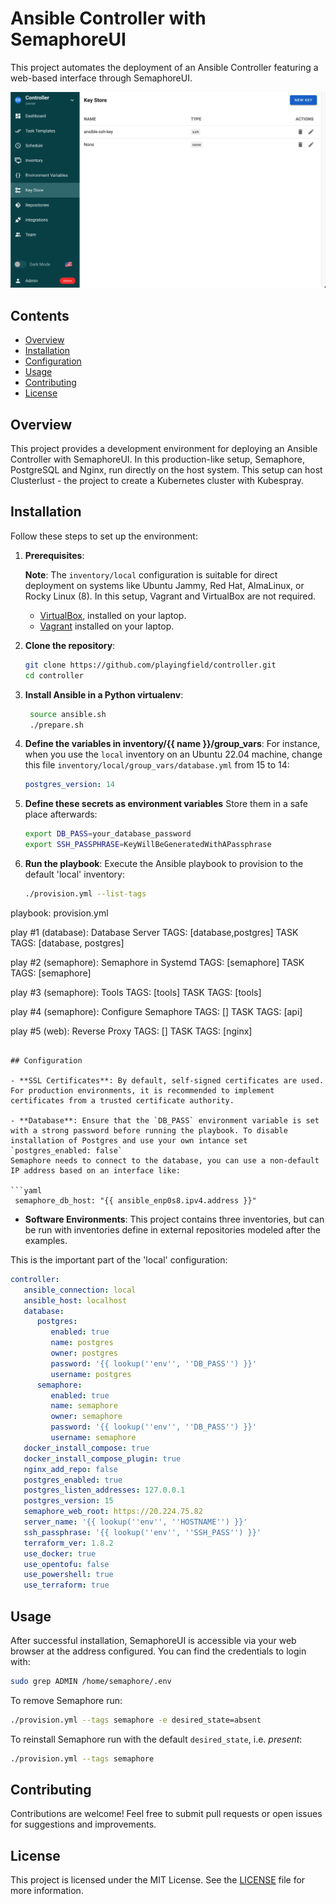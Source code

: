 # Ansible Controller with SemaphoreUI

This project automates the deployment of an Ansible Controller featuring a web-based interface through SemaphoreUI.

![screenshot of Semaphore](screenshot.png "SemaphoreUI")

## Contents

- [Overview](#overview)
- [Installation](#installation)
- [Configuration](#configuration)
- [Usage](#usage)
- [Contributing](#contributing)
- [License](#license)

## Overview

This project provides a development environment for deploying an Ansible Controller with SemaphoreUI.
In this production-like setup, Semaphore, PostgreSQL and Nginx, run directly on the host system.
This setup can host Clusterlust - the project to create a Kubernetes cluster with Kubespray.

## Installation

Follow these steps to set up the environment:

1. **Prerequisites**:

   **Note**: The `inventory/local` configuration is suitable for direct deployment on systems like Ubuntu Jammy, Red Hat, AlmaLinux, or Rocky Linux (8). In this setup, Vagrant and VirtualBox are not required.
   - [VirtualBox](https://www.virtualbox.org/), installed on your laptop.
   - [Vagrant](https://www.vagrantup.com/) installed on your laptop.

2. **Clone the repository**:

   ```bash
   git clone https://github.com/playingfield/controller.git
   cd controller
   ```
3. **Install Ansible in a Python virtualenv**:

   ```bash
    source ansible.sh
    ./prepare.sh
   ```

4. **Define the variables in inventory/{{ name }}/group_vars**:
   For instance, when you use the `local` inventory on an Ubuntu 22.04 machine, change this file
   `inventory/local/group_vars/database.yml` from 15 to 14:

   ```yaml
   postgres_version: 14
   ```

5. **Define these secrets as environment variables**
   Store them in a safe place afterwards:

   ```bash
   export DB_PASS=your_database_password
   export SSH_PASSPHRASE=KeyWillBeGeneratedWithAPassphrase
   ```

5. **Run the playbook**:
   Execute the Ansible playbook to provision to the default 'local' inventory:
   ```bash
   ./provision.yml --list-tags

playbook: provision.yml

  play #1 (database): Database Server	TAGS: [database,postgres]
      TASK TAGS: [database, postgres]

  play #2 (semaphore): Semaphore in Systemd	TAGS: [semaphore]
      TASK TAGS: [semaphore]

  play #3 (semaphore): Tools	TAGS: [tools]
      TASK TAGS: [tools]

  play #4 (semaphore): Configure Semaphore	TAGS: []
      TASK TAGS: [api]

  play #5 (web): Reverse Proxy	TAGS: []
      TASK TAGS: [nginx]
   ```

## Configuration

- **SSL Certificates**: By default, self-signed certificates are used. For production environments, it is recommended to implement certificates from a trusted certificate authority.

- **Database**: Ensure that the `DB_PASS` environment variable is set with a strong password before running the playbook. To disable installation of Postgres and use your own intance set `postgres_enabled: false`
  Semaphore needs to connect to the database, you can use a non-default IP address based on an interface like:

```yaml
    semaphore_db_host: "{{ ansible_enp0s8.ipv4.address }}"
```

- **Software Environments**: This project contains three inventories, but can be run with inventories define in external repositories modeled after the examples.

This is the important part of the 'local' configuration:

```yaml
controller:
   ansible_connection: local
   ansible_host: localhost
   database:
      postgres:
         enabled: true
         name: postgres
         owner: postgres
         password: '{{ lookup(''env'', ''DB_PASS'') }}'
         username: postgres
      semaphore:
         enabled: true
         name: semaphore
         owner: semaphore
         password: '{{ lookup(''env'', ''DB_PASS'') }}'
         username: semaphore
   docker_install_compose: true
   docker_install_compose_plugin: true
   nginx_add_repo: false
   postgres_enabled: true
   postgres_listen_addresses: 127.0.0.1
   postgres_version: 15
   semaphore_web_root: https://20.224.75.82
   server_name: '{{ lookup(''env'', ''HOSTNAME'') }}'
   ssh_passphrase: '{{ lookup(''env'', ''SSH_PASS'') }}'
   terraform_ver: 1.8.2
   use_docker: true
   use_opentofu: false
   use_powershell: true
   use_terraform: true
```

## Usage

After successful installation, SemaphoreUI is accessible via your web browser at the address configured.
You can find the credentials to login with:

```bash
sudo grep ADMIN /home/semaphore/.env
```

To remove Semaphore run:
```bash
./provision.yml --tags semaphore -e desired_state=absent
```

To reinstall Semaphore run with the default `desired_state`, i.e. _present_:
```bash
./provision.yml --tags semaphore
```

## Contributing

Contributions are welcome! Feel free to submit pull requests or open issues for suggestions and improvements.

## License

This project is licensed under the MIT License. See the [LICENSE](LICENSE) file for more information.
